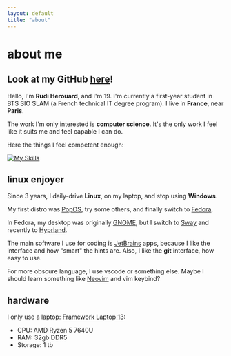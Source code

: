 ```yaml
---
layout: default
title: "about"
---
```


# about me

## Look at my GitHub [here](https://github.com/Rudicito)!

Hello, I'm **Rudi Herouard**, and I'm 19. I'm currently a first-year student in BTS SIO SLAM (a French technical IT degree program). I live in **France**, near **Paris**.

The work I'm only interested is **computer science**. It's the only work I feel like it suits me and feel capable I can do.

Here the things I feel competent enough:

[![My Skills](https://skillicons.dev/icons?i=cs,py,php,github,git,linux,html,css&theme=dark)](https://skillicons.dev)

## linux enjoyer
Since 3 years, I daily-drive **Linux**, on my laptop, and stop using **Windows**.

My first distro was [PopOS](https://system76.com/pop/), try some others, and finally switch to [Fedora](https://fedoraproject.org/).

In Fedora, my desktop was originally [GNOME](https://www.gnome.org/), but I switch to [Sway](https://swaywm.org/) and recently to [Hyprland](https://hypr.land/).

The main software I use for coding is [JetBrains](https://www.jetbrains.com/) apps, because I like the interface and how "smart" the hints are. Also, I like the **git** interface, how easy to use.

For more obscure language, I use vscode or something else. Maybe I should learn something like [Neovim](https://neovim.io/) and vim keybind?

## hardware
I only use a laptop:
[Framework Laptop 13](https://frame.work/laptop13):
- CPU: AMD Ryzen 5 7640U
- RAM: 32gb DDR5
- Storage: 1 tb